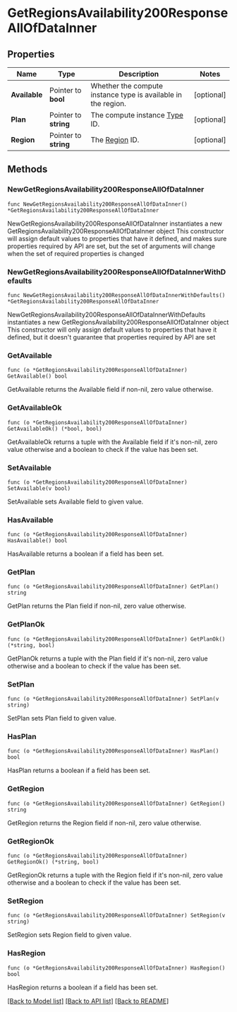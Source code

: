 # GetRegionsAvailability200ResponseAllOfDataInner

## Properties

Name | Type | Description | Notes
------------ | ------------- | ------------- | -------------
**Available** | Pointer to **bool** | Whether the compute instance type is available in the region. | [optional] 
**Plan** | Pointer to **string** | The compute instance [Type](https://techdocs.akamai.com/linode-api/reference/get-linode-types) ID. | [optional] 
**Region** | Pointer to **string** | The [Region](https://techdocs.akamai.com/linode-api/reference/get-regions) ID. | [optional] 

## Methods

### NewGetRegionsAvailability200ResponseAllOfDataInner

`func NewGetRegionsAvailability200ResponseAllOfDataInner() *GetRegionsAvailability200ResponseAllOfDataInner`

NewGetRegionsAvailability200ResponseAllOfDataInner instantiates a new GetRegionsAvailability200ResponseAllOfDataInner object
This constructor will assign default values to properties that have it defined,
and makes sure properties required by API are set, but the set of arguments
will change when the set of required properties is changed

### NewGetRegionsAvailability200ResponseAllOfDataInnerWithDefaults

`func NewGetRegionsAvailability200ResponseAllOfDataInnerWithDefaults() *GetRegionsAvailability200ResponseAllOfDataInner`

NewGetRegionsAvailability200ResponseAllOfDataInnerWithDefaults instantiates a new GetRegionsAvailability200ResponseAllOfDataInner object
This constructor will only assign default values to properties that have it defined,
but it doesn't guarantee that properties required by API are set

### GetAvailable

`func (o *GetRegionsAvailability200ResponseAllOfDataInner) GetAvailable() bool`

GetAvailable returns the Available field if non-nil, zero value otherwise.

### GetAvailableOk

`func (o *GetRegionsAvailability200ResponseAllOfDataInner) GetAvailableOk() (*bool, bool)`

GetAvailableOk returns a tuple with the Available field if it's non-nil, zero value otherwise
and a boolean to check if the value has been set.

### SetAvailable

`func (o *GetRegionsAvailability200ResponseAllOfDataInner) SetAvailable(v bool)`

SetAvailable sets Available field to given value.

### HasAvailable

`func (o *GetRegionsAvailability200ResponseAllOfDataInner) HasAvailable() bool`

HasAvailable returns a boolean if a field has been set.

### GetPlan

`func (o *GetRegionsAvailability200ResponseAllOfDataInner) GetPlan() string`

GetPlan returns the Plan field if non-nil, zero value otherwise.

### GetPlanOk

`func (o *GetRegionsAvailability200ResponseAllOfDataInner) GetPlanOk() (*string, bool)`

GetPlanOk returns a tuple with the Plan field if it's non-nil, zero value otherwise
and a boolean to check if the value has been set.

### SetPlan

`func (o *GetRegionsAvailability200ResponseAllOfDataInner) SetPlan(v string)`

SetPlan sets Plan field to given value.

### HasPlan

`func (o *GetRegionsAvailability200ResponseAllOfDataInner) HasPlan() bool`

HasPlan returns a boolean if a field has been set.

### GetRegion

`func (o *GetRegionsAvailability200ResponseAllOfDataInner) GetRegion() string`

GetRegion returns the Region field if non-nil, zero value otherwise.

### GetRegionOk

`func (o *GetRegionsAvailability200ResponseAllOfDataInner) GetRegionOk() (*string, bool)`

GetRegionOk returns a tuple with the Region field if it's non-nil, zero value otherwise
and a boolean to check if the value has been set.

### SetRegion

`func (o *GetRegionsAvailability200ResponseAllOfDataInner) SetRegion(v string)`

SetRegion sets Region field to given value.

### HasRegion

`func (o *GetRegionsAvailability200ResponseAllOfDataInner) HasRegion() bool`

HasRegion returns a boolean if a field has been set.


[[Back to Model list]](../README.md#documentation-for-models) [[Back to API list]](../README.md#documentation-for-api-endpoints) [[Back to README]](../README.md)



